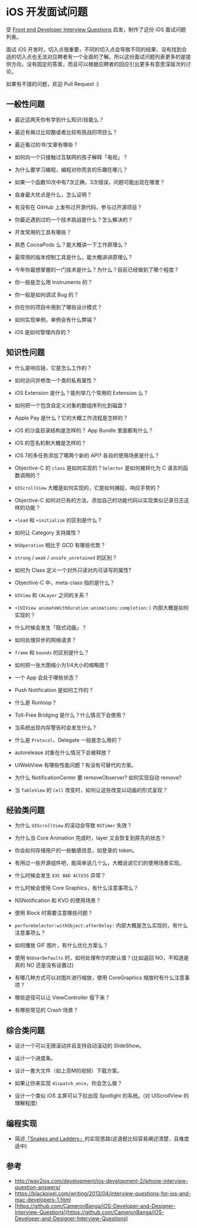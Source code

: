 # iOS 开发面试问题

受 [Front end Developer Interview Questions]([https://github.com/h5bp/Front-end-Developer-Interview-Questions](https://github.com/h5bp/Front-end-Developer-Interview-Questions)) 启发，制作了这份 iOS 面试问题列表。

面试 iOS 开发时，切入点很重要，不同的切入点会导致不同的结果，没有找到合适的切入点也无法对应聘者有一个全面的了解。所以这份面试问题列表更多的是提供方向，没有固定的答案，而且可以根据应聘者的回应引出更多有意思深层次的讨论。

如果有不错的问题，欢迎 Pull Request :)

## 一般性问题
* 最近这两天你有学到什么知识/技能么？

* 最近有做过比较酷或者比较有挑战的项目么？

* 最近看过的书/文章有哪些？

* 如何向一个只接触过互联网的孩子解释「电视」？

* 为什么要学习编程，编程对你而言的乐趣在哪儿？

* 如果一个函数10次中有7次正确，3次错误，问题可能出现在哪里？

* 自身最大优点是什么，怎么证明？

* 有没有在 GitHub 上发布过开源代码，参与过开源项目？

* 你最近遇到过的一个技术挑战是什么？怎么解决的？

* 开发常用的工具有哪些？

* 熟悉 CocoaPods 么？能大概讲一下工作原理么？

* 最常用的版本控制工具是什么，能大概讲讲原理么？

* 今年你最想掌握的一门技术是什么？为什么？目前已经做到了哪个程度？

* 你一般是怎么用 Instruments 的？

* 你一般是如何调试 Bug 的？

* 你在你的项目中用到了哪些设计模式？

* 如何实现单例，单例会有什么弊端？

* iOS 是如何管理内存的？

## 知识性问题
* 什么是响应链，它是怎么工作的？

* 如何访问并修改一个类的私有属性？

* iOS Extension 是什么？能列举几个常用的 Extension 么？

* 如何把一个包含自定义对象的数组序列化到磁盘？

* Apple Pay 是什么？它的大概工作流程是怎样的？

* iOS 的沙盒目录结构是怎样的？ App Bundle 里面都有什么？

* iOS 的签名机制大概是怎样的？

* iOS 7的多任务添加了哪两个新的 API? 各自的使用场景是什么？

* Objective-C 的 `class` 是如何实现的？`Selector` 是如何被转化为 C 语言的函数调用的？

* `UIScrollView` 大概是如何实现的，它是如何捕捉、响应手势的？

* Objective-C 如何对已有的方法，添加自己的功能代码以实现类似记录日志这样的功能？

* `+load` 和 `+initialize` 的区别是什么？

* 如何让 Category 支持属性？

* `NSOperation` 相比于 GCD 有哪些优势？

* `strong` / `weak` / `unsafe_unretained` 的区别？

* 如何为 Class 定义一个对外只读对内可读写的属性?

* Objective-C 中，meta-class 指的是什么？

* `UIView` 和 `CALayer` 之间的关系？

* `+[UIView animateWithDuration:animations:completion:]` 内部大概是如何实现的？

* 什么时候会发生「隐式动画」？

* 如何处理异步的网络请求？

* `frame` 和 `bounds` 的区别是什么？

* 如何把一张大图缩小为1/4大小的缩略图？

* 一个 App 会处于哪些状态？

* Push Notification 是如何工作的？

* 什么是 Runloop？

* Toll-Free Bridging 是什么？什么情况下会使用？

* 当系统出现内存警告时会发生什么？

* 什么是 `Protocol`，Delegate 一般是怎么用的？

* autorelease 对象在什么情况下会被释放？

* UIWebView 有哪些性能问题？有没有可替代的方案。

* 为什么 NotificationCenter 要 removeObserver? 如何实现自动 remove?

* 当 `TableView` 的 `Cell` 改变时，如何让这些改变以动画的形式呈现？

## 经验类问题
* 为什么 `UIScrollView` 的滚动会导致 `NSTimer` 失效？

* 为什么当 Core Animation 完成时，layer 又会恢复到原先的状态？

* 你会如何存储用户的一些敏感信息，如登录的 token。

* 有用过一些开源组件吧，能简单说几个么，大概说说它们的使用场景实现。

* 什么时候会发生 `EXC BAD ACCESS` 异常？

* 什么时候会使用 Core Graphics，有什么注意事项么？

* NSNotification 和 KVO 的使用场景？

* 使用 Block 时需要注意哪些问题？

* `performSelector:withObject:afterDelay:` 内部大概是怎么实现的，有什么注意事项么？

* 如何播放 GIF 图片，有什么优化方案么？

* 使用 `NSUserDefaults` 时，如何处理布尔的默认值？(比如返回 NO，不知道是真的 NO 还是没有设置过)

* 有哪几种方式可以对图片进行缩放，使用 CoreGraphics 缩放时有什么注意事项？

* 哪些途径可以让 ViewController 瘦下来？

* 有哪些常见的 Crash 场景？

## 综合类问题

* 设计一个可以无限滚动并且支持自动滚动的 SlideShow。

* 设计一个进度条。

* 设计一套大文件（如上百M的视频）下载方案。

* 如果让你来实现 `dispatch_once`，你会怎么做？

* 设计一个类似 iOS 主屏可以下拉出现 Spotlight 的系统。(对 UIScrollView 的理解程度)

## 编程实现

* 简述[「Snakes and Ladders」]([http://en.wikipedia.org/wiki/Snakes_and_Ladders](http://en.wikipedia.org/wiki/Snakes_and_Ladders))的实现思路(这道题比较容易阐述清楚，且难度适中)

## 参考

* http://way2ios.com/development/ios-development-2/iphone-interview-question-answers/
* https://blackpixel.com/writing/2013/04/interview-questions-for-ios-and-mac-developers-1.html
* [https://github.com/CameronBanga/iOS-Developer-and-Designer-Interview-Questions](https://github.com/CameronBanga/iOS-Developer-and-Designer-Interview-Questions)
